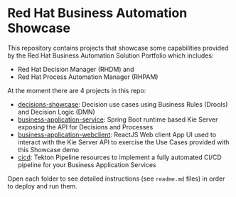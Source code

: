 # Red Hat Business Automation Showcase

This repository contains projects that showcase some capabilities provided by the Red Hat
Business Automation Solution Portfolio which includes:

* Red Hat Decision Manager (RHDM) and
* Red Hat Process Automation Manager (RHPAM)

At the moment there are 4 projects in this repo:

* [decisions-showcase](decisions-showcase/): Decision use cases using Business Rules (Drools) and Decision Logic (DMN)
* [business-application-service](business-application-service/): Spring Boot runtime based Kie Server exposing the API for Decisions and Processes
* [business-application-webclient](business-application-webclient/): ReactJS Web client App UI used to interact with the Kie Server API to exercise the Use Cases provided with this Showcase demo
* [cicd](cicd/): Tekton Pipeline resources to implement a fully automated CI/CD pipeline for your Business Application Services

Open each folder to see detailed instructions (see `readme.md` files) in order to deploy and run them.